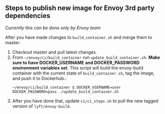 ## Steps to publish new image for Envoy 3rd party dependencies

*Currently this can be done only by Envoy team*

After you have made changes to `build_container.sh` and merge them to master:

1.  Checkout master and pull latest changes.
2.  From `~/envoy/ci/build_container` run `update_build_container.sh`. **Make sure to have
    DOCKER_USERNAME and DOCKER_PASSWORD environment variables set**. This script will build
    the envoy-build container with the current state of `build_container.sh`, tag the image, and push it to Dockerhub.:
    ```
    ~/envoy/ci/build_container $ DOCKER_USERNAME=user DOCKER_PASSWORD=pass ./update_build_container.sh
    ```
3.  After you have done that, update `ci/ci_steps.sh` to pull the new tagged version of `lyft/envoy-build`.
